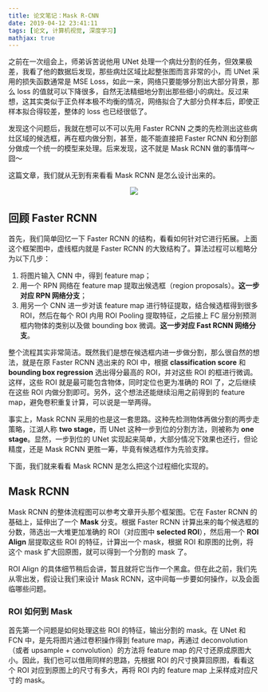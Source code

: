 ```yaml
---
title: 论文笔记：Mask R-CNN
date: 2019-04-12 23:41:11
tags: [论文, 计算机视觉, 深度学习]
mathjax: true
---
```


之前在一次组会上，师弟诉苦说他用 UNet 处理一个病灶分割的任务，但效果极差，我看了他的数据后发现，那些病灶区域比起整张图而言非常的小，而 UNet 采用的损失函数通常是 MSE Loss，如此一来，网络只要能够分割出大部分背景，那么 loss 的值就可以下降很多，自然无法精细地分割出那些细小的病灶。反过来想，这其实类似于正负样本极不均衡的情况，网络拟合了大部分负样本后，即使正样本拟合得较差，整体的 loss 也已经很低了。

发现这个问题后，我就在想可以不可以先用 Faster RCNN 之类的先检测出这些病灶区域的候选框，再在框内做分割，甚至，能不能直接把 Faster RCNN 和分割部分做成一个统一的模型来处理。后来发现，这不就是 Mask RCNN 做的事情咩～囧～

这篇文章，我们就从无到有来看看 Mask RCNN 是怎么设计出来的。

<center>
  <img src="/images/" width="">
</center>

<!--more-->

## 回顾 Faster RCNN

首先，我们简单回忆一下 Faster RCNN 的结构，看看如何针对它进行拓展。上面这个框架图中，虚线框内就是 Faster RCNN 的大致结构了。算法过程可以粗略分为以下几步：

1. 将图片输入 CNN 中，得到 feature map；
2. 用一个 RPN 网络在 feature map 提取出候选框（region proposals）。**这一步对应 RPN 网络分支**；
3. 用另一个 CNN 进一步对该 feature map 进行特征提取，结合候选框得到很多 ROI，然后在每个 ROI 内用 ROI Pooling 提取特征，之后接上 FC 层分别预测框内物体的类别以及做 bounding box 微调。**这一步对应 Fast RCNN 网络分支**。

整个流程其实非常简洁。既然我们是想在候选框内进一步做分割，那么很自然的想法，就是在原 Faster RCNN 选出来的 ROI 中，根据 **classification score** 和 **bounding box regression** 选出得分最高的 ROI，并对这些 ROI 的框进行微调。这样，这些 ROI 就是最可能包含物体，同时定位也更为准确的 ROI 了，之后继续在这些 ROI 内做分割即可。另外，这个想法还能继续沿用之前得到的 feature map，避免卷积重复计算，可以说是一举两得。

事实上，Mask RCNN 采用的也是这一套思路。这种先检测物体再做分割的两步走策略，江湖人称 **two stage**，而 UNet 这种一步到位的分割方法，则被称为 **one stage**。显然，一步到位的 UNet 实现起来简单，大部分情况下效果也还行，但论精度，还是 Mask RCNN 更胜一筹，毕竟有候选框作为先验支撑。

下面，我们就来看看 Mask RCNN 是怎么把这个过程细化实现的。

## Mask RCNN

Mask RCNN 的整体流程图可以参考文章开头那个框架图。它在 Faster RCNN 的基础上，延伸出了一个 **Mask** 分支。根据 Faster RCNN 计算出来的每个候选框的分数，筛选出一大堆更加准确的 ROI（对应图中 **selected ROI**），然后用一个 **ROI Align** 层提取这些 ROI 的特征，计算出一个 mask，根据 ROI 和原图的比例，将这个 mask 扩大回原图，就可以得到一个分割的 mask 了。

ROI Align 的具体细节稍后会讲，暂且就将它当作一个黑盒。但在此之前，我们先从零出发，假设让我们来设计 Mask RCNN，这中间每一步要如何操作，以及会面临哪些问题。

### ROI 如何到 Mask

首先第一个问题是如何处理这些 ROI 的特征，输出分割的 mask。在 UNet 和 FCN 中，是先将图片通过卷积操作得到 feature map，再通过 deconvolution（或者 upsample + convolution）的方法将 feature map 的尺寸还原成原图大小。因此，我们也可以借用同样的思路，先根据 ROI 的尺寸换算回原图，看看这个 ROI 对应到原图上的尺寸有多大，再将 ROI 内的 feature map 上采样成对应尺寸的 mask。



